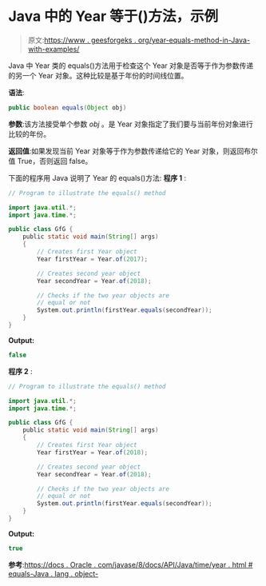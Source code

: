# Java 中的 Year 等于()方法，示例

> 原文:[https://www . geesforgeks . org/year-equals-method-in-Java-with-examples/](https://www.geeksforgeeks.org/year-equals-method-in-java-with-examples/)

Java 中 Year 类的 equals()方法用于检查这个 Year 对象是否等于作为参数传递的另一个 Year 对象。这种比较是基于年份的时间线位置。

**语法**:

```java
public boolean equals(Object obj)

```

**参数**:该方法接受单个参数 *obj* 。是 Year 对象指定了我们要与当前年份对象进行比较的年份。

**返回值**:如果发现当前 Year 对象等于作为参数传递给它的 Year 对象，则返回布尔值 True，否则返回 false。

下面的程序用 Java 说明了 Year 的 equals()方法:
**程序 1** :

```java
// Program to illustrate the equals() method

import java.util.*;
import java.time.*;

public class GfG {
    public static void main(String[] args)
    {
        // Creates first Year object
        Year firstYear = Year.of(2017);

        // Creates second year object
        Year secondYear = Year.of(2018);

        // Checks if the two year objects are
        // equal or not
        System.out.println(firstYear.equals(secondYear));
    }
}
```

**Output:**

```java
false

```

**程序 2** :

```java
// Program to illustrate the equals() method

import java.util.*;
import java.time.*;

public class GfG {
    public static void main(String[] args)
    {
        // Creates first Year object
        Year firstYear = Year.of(2018);

        // Creates second year object
        Year secondYear = Year.of(2018);

        // Checks if the two year objects are
        // equal or not
        System.out.println(firstYear.equals(secondYear));
    }
}
```

**Output:**

```java
true

```

**参考**:[https://docs . Oracle . com/javase/8/docs/API/Java/time/year . html # equals-Java . lang . object-](https://docs.oracle.com/javase/8/docs/api/java/time/Year.html#equals-java.lang.Object-)
